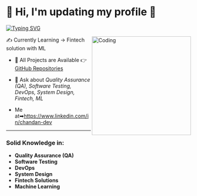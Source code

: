 # 📌 Hi, I'm updating my profile 📌

[![Typing SVG](https://readme-typing-svg.demolab.com?font=Fira+Code&pause=1000&color=18CAF7&width=435&lines=Tech+Enthusiast+And...;Software+Development+Professional)](https://git.io/typing-svg)

<img align="right" alt="Coding" width="270" src="https://drive.google.com/uc?export=view&id=1vMilsPSve0fjg1qQqGoUtFn2WOzcjc" />

 ✍ Currently Learning -> Fintech solution with ML

- 🧮 All Projects are Available 👉 [GitHub Repositories](https://github.com/ChandanMohonto?tab=repositories)

- 💬 Ask about *Quality Assurance (QA), Software Testing, DevOps, System Design, Fintech, ML*
- Me at➡https://www.linkedin.com/in/chandan-dev

---

### Solid Knowledge in:
- **Quality Assurance (QA)**
- **Software Testing**
- **DevOps**
- **System Design**
- **Fintech Solutions**
- **Machine Learning**

